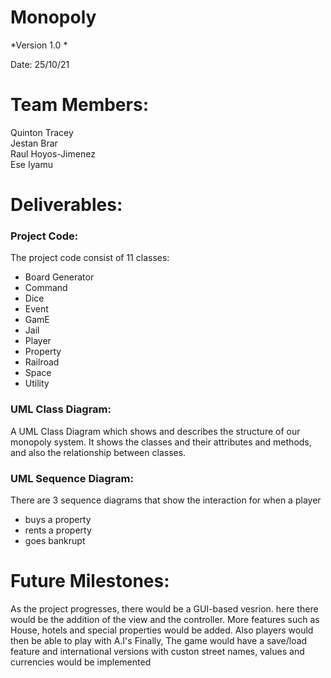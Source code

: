 # Monopoly

*Version 1.0 *

Date: 25/10/21

# Team Members:
Quinton Tracey  
Jestan Brar  
Raul Hoyos-Jimenez  
Ese Iyamu
 
# Deliverables:
### Project Code:  
  The project code consist of 11 classes:
  - Board Generator 
  - Command
  - Dice
  - Event
  - GamE
  - Jail
  - Player
  - Property
  - Railroad
  - Space
  - Utility  

### UML Class Diagram:  
A UML Class Diagram which shows and describes the structure of our monopoly system. It shows the classes and their attributes and methods, and also the relationship between classes.

### UML Sequence Diagram:
There are 3 sequence diagrams that show the interaction for when a player 
  - buys a property 
  - rents a property 
  - goes bankrupt

# Future Milestones:
As the project progresses, there would be a GUI-based vesrion. here there would be the addition of the view and the controller.
More features such as House, hotels and special properties would be added. Also players would then be able to play with A.I's
Finally, The game would have a save/load feature and international versions with custon street names, values and currencies would be implemented


